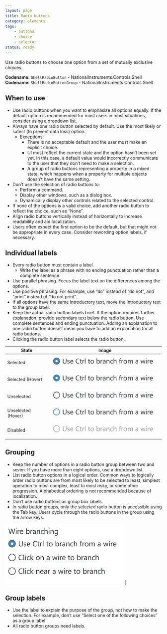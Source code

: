 ```yaml
---
layout: page
title: Radio buttons
category: elements
tags:
    - buttons
    - choice
    - selector
status: ready
---
```

Use radio buttons to choose one option from a set of mutually exclusive choices.

**Codename:** `ShellRadioButton` - NationalInstruments.Controls.Shell  
**Codename:** `ShellRadioButtonGroup` - NationalInstruments.Controls.Shell

## When to use

* Use radio buttons when you want to emphasize all options equally. If the default option is recommended for most users in most situations, consider using a dropdown list.
* Always have one radio button selected by default. Use the most likely or safest (to prevent data loss) option.
  * Exceptions:
    * There is no acceptable default and the user must make an explicit choice.
    * UI must reflect the current state and the option hasn’t been set yet. In this case, a default value would incorrectly communicate to the user that they don’t need to make a selection.
    * A group of radio buttons representing a property in a mixed state, which happens when a property for multiple objects doesn’t have the same setting.
* Don’t use the selection of radio buttons to:
  * Perform a command.
  * Display other windows, such as a dialog box.
  * Dynamically display other controls related to the selected control.
* If none of the options is a valid choice, add another radio button to reflect the choice, such as “None”.
* Align radio buttons vertically instead of horizontally to increase readability and aid localization.
* Users often expect the first option to be the default, but that might not be appropriate in every case. Consider rewording option labels, if necessary.

## Individual labels

* Every radio button must contain a label.
  * Write the label as a phrase with no ending punctuation rather than a complete sentence.
* Use parallel phrasing. Focus the label text on the differences among the options.
* Use positive phrasing. For example, use “do” instead of “do not”, and “print” instead of “do not print”.
* If all options have the same introductory text, move the introductory text to the group label.
* Keep the actual radio button labels brief. If the option requires further explanation, provide secondary text below the radio button. Use complete sentences and ending punctuation. Adding an explanation to one radio button doesn’t mean you have to add an explanation for all radio buttons.
* Clicking the radio button label selects the radio button.

| State             | Image         |
| ----------------- |:-------------:|
| Selected          | ![Alt text](../../images/elements/radio-buttons/radio-button-selected.svg)         |
| Selected (Hover)  | ![Alt text](../../images/elements/radio-buttons/radio-button-selected-hover.svg)   |
| Unselected        | ![Alt text](../../images/elements/radio-buttons/radio-button-unselected.svg)       |
| Unselected (Hover)| ![Alt text](../../images/elements/radio-buttons/radio-button-unselected-hover.svg) |
| Disabled          | ![Alt text](../../images/elements/radio-buttons/radio-button-disabled.svg)         |

## Grouping

* Keep the number of options in a radio button group between two and seven. If you have more than eight options, use a dropdown list.
* List radio button options in a logical order. Common ways to logically order radio buttons are from most likely to be selected to least, simplest operation to most complex, least to most risky, or some other progression. Alphabetical ordering is not recommended because of localization.
* Don’t use radio buttons as group box labels.
* In radio button groups, only the selected radio button is accessible using the Tab key. Users cycle through the radio buttons in the group using the arrow keys.

![Alt text](../../images/elements/radio-buttons/radio-button-group.svg)    |

## Group labels

* Use the label to explain the purpose of the group, not how to make the selection. For example, don’t use “Select one of the following choices” as a group label.
* All radio button groups need labels.